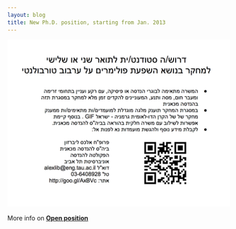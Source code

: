 ```yaml
---
layout: blog
title: New Ph.D. position, starting from Jan. 2013
---
```


<img src ="images/phd_announcement_gif.png" width ="600">

More info on [**Open position**](openpositions.html)
